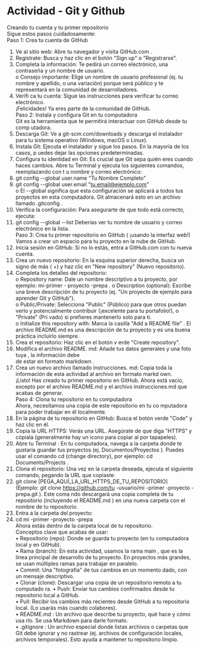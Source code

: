 # Actividad - Git y Github

Creando tu cuenta y tu primer repositorio  
Sigue estos pasos cuidadosamente:  
Paso 1: Crea tu cuenta de GitHub  
1. Ve al sitio web:  Abre tu navegador y visita GitHub.com . 
2. Regístrate:  Busca y haz clic en el botón "Sign up" o "Registrarse".  
3. Completa la información:  Te pedirá un correo electrónico, una contraseña y un nombre de usuario.  
o Consejo importante:  Elige un nombre de usuario profesional  (ej. tu nombre y apellido, o 
una variación) porque será público y te representará en la comunidad de desarrolladores.  
4. Verifi ca tu cuenta:  Sigue las instrucciones para verificar tu correo electrónico.  
¡Felicidades! Ya eres parte de la comunidad de GitHub.  
Paso 2: Instala y configura Git en tu computadora  
Git es la herramienta que te permitirá interactuar con GitHub desde tu comp utadora.  
1. Descarga Git:  Ve a git-scm.com/downloads  y descarga el instalador para tu sistema operativo 
(Windows, macOS o Linux).  
2. Instala Git:  Ejecuta el instalador y sigue los pasos. En la mayoría de los casos, p uedes dejar las 
opciones predeterminadas.  
3. Configura tu identidad en Git:  Es crucial que Git sepa quién eres cuando haces cambios. Abre tu 
Terminal   y ejecuta los siguientes comandos, reemplazando con t u nombre y correo electrónico:  
4. git config --global user.name "Tu Nombre Completo"  
5. git config --global user.email "tu.email@ejemplo.com"  
o El --global  significa que esta configuración se aplicará a todos tus proyectos en esta 
computadora. Git almacenará esto  en un archivo llamado .gitconfig . 
6. Verifica la configuración:  Para asegurarte de que todo está correcto, ejecuta:  
7. git config --global --list 
Deberías ver tu nombre de usuario y correo electrónico en la lista.  
Paso 3: Crea tu primer repositorio en GitHub ( ¡usando la interfaz web!)  
Vamos a crear un espacio para tu proyecto en la nube de GitHub.  
1. Inicia sesión en GitHub:  Si no lo estás, entra a GitHub.com con tu nueva cuenta.  
2. Crea un nuevo repositorio:  En la esquina superior derecha, busca un signo de más ( +) y haz clic en 
"New repository" (Nuevo repositorio).  
3. Completa los detalles del repositorio:   
o Repository name:  Dale un nombre descriptivo a tu proyecto, por ejemplo: mi-primer -
proyecto -prepa . 
o Description (optional):  Escribe una breve descripción de tu proyecto (ej. "Un proyecto de 
ejemplo para aprender Git y GitHub").  
o Public/Private:  Selecciona "Public"  (Público) para que otros puedan verlo y 
potencialmente contribuir (¡excelente para tu portafolio!), o "Private" (Pri vado) si prefieres 
mantenerlo solo para ti.  
o Initialize this repository with:  Marca la casilla "Add a README file" . El archivo 
README.md  es una descripción de tu proyecto y es una buena práctica incluirlo siempre.  
4. Crea el repositorio:  Haz clic en el botón v erde "Create repository".  
5. Modifica el archivo README. md: Añade tus datos generales y una foto tuya , la información debe  
de estar en formato markdown . 
6. Crea un nuevo archivo llamado instrucciones. md: Copia toda la información de esta actividad al 
archivo en formato markd own.  
¡Listo! Has creado tu primer repositorio en GitHub. Ahora está vacío, excepto por el archivo README.md  y 
el archivo instrucciones.md que acabas de generar.  
Paso 4: Clona tu repositorio en tu computadora  
Ahora, necesitamos una copia de este repositorio en tu co mputadora para poder trabajar en él localmente.  
1. En la página de tu repositorio en GitHub:  Busca el botón verde "Code" y haz clic en él.  
2. Copia la URL HTTPS:  Verás una URL. Asegúrate de que diga "HTTPS" y cópiala (generalmente 
hay un icono para copiar al por tapapeles).  
3. Abre tu Terminal : En tu computadora, navega a la carpeta donde te gustaría guardar tus proyectos 
(ej. Documentos/Proyectos ). Puedes usar el comando cd (change directory), por ejemplo: cd 
Documents/Projects . 
4. Clona el repositorio:  Una vez en la carpeta deseada, ejecuta el siguiente comando, pegando la URL 
que copiaste:  
5. git clone [PEGA_AQUÍ_LA_URL_HTTPS_DE_TU_REPOSITORIO]  
(Ejemplo: git clone https://github.com/tu -usuario/mi -primer -proyecto -prepa.git ). Este coma ndo 
descargará una copia completa de tu repositorio (incluyendo el README.md ) en una nueva carpeta 
con el nombre de tu repositorio.  
6. Entra a la carpeta del proyecto:   
7. cd mi -primer -proyecto -prepa  
Ahora estás dentro de la carpeta local de tu repositorio.  
Conceptos clave que acabas de usar:  
• Repositorio (repo):  Donde se guarda tu proyecto (en tu computadora local y en GitHub).  
• Rama (branch):  En esta actividad, usamos la rama main , que es la línea principal de desarrollo de tu 
proyecto. En proyectos más grandes, se usan múltiples ramas para trabajar en paralelo.  
• Commit:  Una "fotografía" de tus cambios en un momento dado, con un mensaje descriptivo.  
• Clonar (clone):  Descargar una copia de un repositorio remoto a tu computado ra. 
• Push:  Enviar tus cambios confirmados desde tu repositorio local a GitHub.  
• Pull:  Recibir los cambios más recientes desde GitHub a tu repositorio local. (Lo usarás más cuando 
colabores).  
• README.md : Un archivo que describe tu proyecto, qué hace y cómo usa rlo. Se usa Markdown 
para darle formato.  
• .gitignore : Un archivo especial donde listas archivos o carpetas que Git debe ignorar y no rastrear 
(ej. archivos de configuración locales, archivos temporales). Esto ayuda a mantener tu repositorio 
limpio.  

